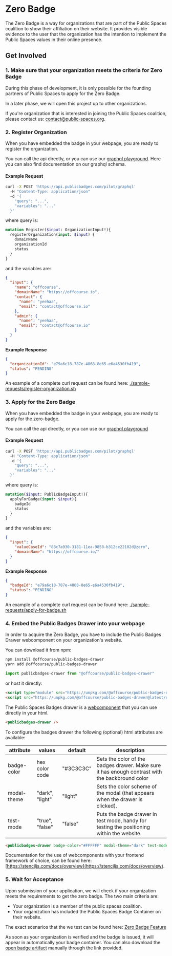 Zero Badge
==========

The Zero Badge is a way for organizations that are part of the Public
Spaces coalition to show their affiliation on their website. It provides
visible evidence to the user that the organization has the intention to
implement the Public Spaces values in their online presence.


## Get Involved

### 1. Make sure that your organization meets the criteria for Zero Badge

During this phase of development, it is only possible for the founding
partners of Public Spaces to apply for the Zero Badge.

In a later phase, we will open this project up to other organizations.

If you're organization that is interested in joining the Public Spaces coalition,
please contact us: [contact@public-spaces.org](contact@public-spaces.org).


### 2. Register Organization

When you have embedded the badge in your webpage, you are ready to register the organization.

You can call the api directly, or you can use our [graphql playground](https://api.publicbadges.com/pilot/playground). 
Here you can also find documentation on our graphql schema.


#### Example Request

```bash
curl -X POST 'https://api.publicbadges.com/pilot/graphql'
  -H "Content-Type: application/json"
  -d '{
    "query": "...",
    "variables": "..."
  }'
```

where query is:

```graphql
mutation Register($input: OrganizationInput!){
  registerOrganization(input: $input) {
    domainName
    organizationId
    status
  }
}
``` 

and the variables are:

```json
{
  "input": {
    "name": "offcourse",
    "domainName": "https://offcourse.io",
    "contact": {
      "name": "yeehaa",
      "email": "contact@offcourse.io"
    },
    "admin": {
      "name": "yeehaa",
      "email": "contact@offcourse.io"
    }
  }
}
```

**Example Response**

```json
{
  "organizationId": "e79a6c18-787e-4868-8e65-e6a4530fb419",
  "status": "PENDING"
}
```

An example of a complete curl request can be found here: [./sample-requests/register-organization.sh](./sample-requests/register-organization.sh)


### 3. Apply for the Zero Badge

When you have embedded the badge in your webpage, you are ready to apply for
the zero-badge.

You can call the api directly, or you can use our [graphql playground](https://api.publicbadges.com/pilot/playground)

#### Example Request

```bash
curl -X POST 'https://api.publicbadges.com/pilot/graphql'
  -H "Content-Type: application/json"
  -d '{
    "query": "...",
    "variables": "..."
  }'
```

where query is:

```graphql
mutation($input: PublicBadgeInput!){
  applyForBadge(input: $input){
    badgeId
    status
  }
}
``` 
and the variables are:

```json
{
  "input": {
    "valueCaseId": "88c7a930-3181-11ea-9858-b312ce22102d@zero",
    "domainName": "https://offcourse.io/"
  }
}
```

**Example Response**

```json
{
  "badgeId": "e79a6c18-787e-4868-8e65-e6a4530fb419",
  "status": "PENDING"
}
```

An example of a complete curl request can be found here: [./sample-requests/apply-for-badge.sh](./sample-requests/apply-for-badge.sh)

### 4. Embed the Public Badges Drawer into your webpage

In order to acquire the Zero Badge, you have to include the Public Badges Drawer 
webcomponent on your organization's website.

You can download it from npm:

```bash
npm install @offcourse/public-badges-drawer
yarn add @offcourse/public-badges-drawer
```

```js
import publicbadges-drawer from "@offcourse/public-badges-drawer"
```

or host it directly:

```html
<script type="module" src="https://unpkg.com/@offcourse/public-badges-drawer@latest/dist/publicbadges/publicbadges.esm.js"></script>
<script src="https://unpkg.com/@offcourse/public-badges-drawer@latest/dist/publicbadges/publicbadges.js"></script>
```

The Public Spaces Badges drawer is a [webcomponent](https://www.webcomponents.org/introduction)
that you can use directly in your html.

```html
<publicbadges-drawer />
```

To configure the badges drawer the following (optional) html attributes are available:

| attribute   | values          | default   | description                                                                                     |
|-------------|-----------------|-----------|-------------------------------------------------------------------------------------------------|
| badge-color | hex color code  | "#3C3C3C" | Sets the color of the badges drawer. Make sure it has enough contrast with the backbround color  |
| modal-theme | "dark", "light" | "light"   | Sets the color scheme of the modal (that appears when the drawer is clicked).                   |
| test-mode   | "true", "false" | "false"   | Puts the badge drawer in test mode, handy for testing the positioning within the website.      |

```html
<publicbadges-drawer badge-color="#FFFFFF" modal-theme="dark" test-mode="true" />
```

Documentation for the use of webcomponents with your frontend framework of choice,
can be found here: [https://stenciljs.com/docs/overview](https://stenciljs.com/docs/overview).


### 5. Wait for Acceptance

Upon submission of your application, we will check if your organization meets the
requirements to get the zero badge. The two main criteria are:

- Your organization is a member of the public spaces coalition.
- Your organization has included the Public Spaces Badge Container on their
website.

The exact scenarios that the we test can be found here: [Zero Badge Feature](/src-feature)

As soon as your organization is verified and the badge is issued, it will appear
in automatically your badge container. You can also download the
[open badge artifact](./src-fixture) manually through the link provided.

